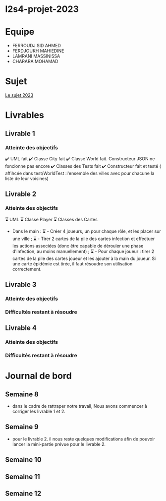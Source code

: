 # l2s4-projet-2023


# Equipe

- FERROUDJ SID AHMED
- FERDJOUKH MAHIEDINE
- LAMRANI MASSINISSA
- CHARARA MOHAMAD

# Sujet

[Le sujet 2023](https://www.fil.univ-lille.fr/~varre/portail/l2s4-projet/sujet2023.pdf)

# Livrables

## Livrable 1 

### Atteinte des objectifs
✔️  UML fait
✔️  Classe City fait 
✔️  Classe World fait. Constructeur JSON ne foncionne pas encore
✔️  Classes des Tests fait
✔️ Constructeur fait et testé ( affihcée dans test/WorldTest :l'ensemble des villes avec pour chacune  la liste de leur voisines)


## Livrable 2

### Atteinte des objectifs
⌛  UML 
⌛  Classe Player
⌛  Classes des Cartes
- Dans le main : 
  ⌛ - Créer 4 joueurs, un pour chaque rôle, et les placer sur une ville ;
  ⌛ - Tirer 2 cartes de la pile des cartes infection et effectuer les actions associées (donc être capable de dérouler une phase d'infection, au moins manuellement) ;
  ⌛ - Pour chaque joueur : tirer 2 cartes de la pile des cartes joueur et les ajouter à la main du joueur. Si une carte épidémie est tirée, il faut résoudre son utilisation correctement.


## Livrable 3

### Atteinte des objectifs

### Difficultés restant à résoudre

## Livrable 4

### Atteinte des objectifs

### Difficultés restant à résoudre

# Journal de bord

## Semaine 8

- dans le cadre de rattraper notre travail, Nous avons commencer à corriger les livrable 1 et 2.

## Semaine 9
- pour le livrable 2. il nous reste quelques modifications àfin de pouvoir lancer la mini-partie prévue pour le livrable 2.

## Semaine 10

## Semaine 11

## Semaine 12
